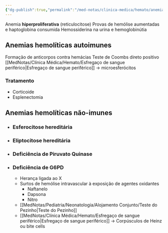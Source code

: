 ```yaml
---
{"dg-publish":true,"permalink":"/med-notas/clinica-medica/hemato/anemia-hemolitica/"}
---
```


Anemia **hiperproliferativa** (reticulocitose)
Provas de hemólise aumentadas e haptoglobina consumida
Hemossiderina na urina e hemoglobinútia

## Anemias hemolíticas autoimunes
Formação de anticorpos contra hemácias
Teste de Coombs direto positivo
[[MedNotas/Clínica Médica/Hemato/Esfregaço de sangue periférico\|Esfregaço de sangue periférico]] -> microesferócitos
### Tratamento
- Corticoide
- Esplenectomia

## Anemias hemolíticas não-imunes
- ### Esferocitose hereditária
- ### Eliptocitose hereditária
- ### Deficiência de Piruvato Quinase
- ### Deficiência de G6PD
	- Herança ligada ao X
	- Surtos de hemólise intravascular à exposição de agentes oxidantes
		- Naftanelo
		- Dapsona
		- Nitro
	- [[MedNotas/Pediatria/Neonatologia/Alojamento Conjunto/Teste do Pezinho\|Teste do Pezinho]]
	- [[MedNotas/Clínica Médica/Hemato/Esfregaço de sangue periférico\|Esfregaço de sangue periférico]] -> Corpúsculos de Heinz ou bite cells

